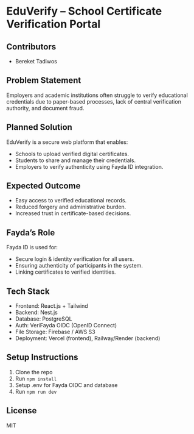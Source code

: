 # EduVerify – School Certificate Verification Portal

## Contributors

- Bereket Tadiwos

## Problem Statement

Employers and academic institutions often struggle to verify educational credentials due to paper-based processes, lack of central verification authority, and document fraud.

## Planned Solution

EduVerify is a secure web platform that enables:

- Schools to upload verified digital certificates.
- Students to share and manage their credentials.
- Employers to verify authenticity using Fayda ID integration.

## Expected Outcome

- Easy access to verified educational records.
- Reduced forgery and administrative burden.
- Increased trust in certificate-based decisions.

## Fayda’s Role

Fayda ID is used for:

- Secure login & identity verification for all users.
- Ensuring authenticity of participants in the system.
- Linking certificates to verified identities.

## Tech Stack

- Frontend: React.js + Tailwind
- Backend: Nest.js
- Database: PostgreSQL
- Auth: VeriFayda OIDC (OpenID Connect)
- File Storage: Firebase / AWS S3
- Deployment: Vercel (frontend), Railway/Render (backend)

## Setup Instructions

1. Clone the repo
2. Run `npm install`
3. Setup .env for Fayda OIDC and database
4. Run `npm run dev`

## License

MIT

